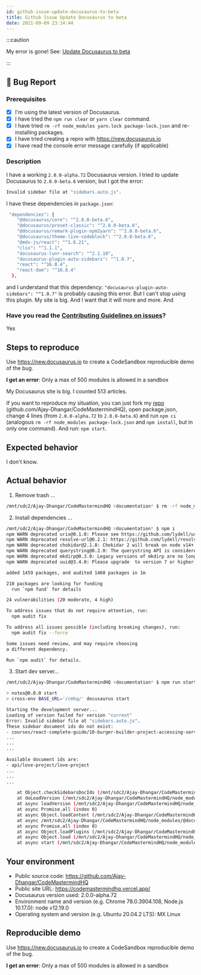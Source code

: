 ```yaml
---
id: github-issue-update-docusaurus-to-beta
title: Github Issue Update Docusaurus to beta
date: 2021-09-09 23:14:44
---
```


:::caution

My error is gone! See: [Update Docusaurus to beta](../site-generators/docusaurus/update-docusaurus)

:::

<!--

  ! PLEASE HELP US HELP YOU !

  Make it obvious to understand and reproduce this bug.
  Ideally, we should be able to understand it without running any code.

  Bugs are fixed faster if you include:
  - a repro repository to inspect the code
  - an url to see the problem live (if possible)

  Pro tip: create a reproducible demo of the bug with https://new.docusaurus.io

-->

## 🐛 Bug Report

### Prerequisites


- [x] I'm using the latest version of Docusaurus.
- [x] I have tried the `npm run clear` or `yarn clear` command.
- [x] I have tried `rm -rf node_modules yarn.lock package-lock.json` and re-installing packages.
- [x] I have tried creating a repro with https://new.docusaurus.io
- [x] I have read the console error message carefully (if applicable)

### Description

I have a working `2.0.0-alpha.72` Docusaurus version. I tried to update Docusaurus to `2.0.0-beta.6` version, but I got the error:

```bash
Invalid sidebar file at "sidebars.auto.js".
```

I have these dependencies in `package.json`:

```bash
 "dependencies": {
    "@docusaurus/core": "^2.0.0-beta.6",
    "@docusaurus/preset-classic": "^2.0.0-beta.6",
    "@docusaurus/remark-plugin-npm2yarn": "^2.0.0-beta.6",
    "@docusaurus/theme-live-codeblock": "^2.0.0-beta.6",
    "@mdx-js/react": "^1.6.21",
    "clsx": "^1.1.1",
    "docusaurus-lunr-search": "^2.1.10",
    "docusaurus-plugin-auto-sidebars": "^1.0.7",
    "react": "^16.8.4",
    "react-dom": "^16.8.4"
  },
```

and I understand that this dependency: `"docusaurus-plugin-auto-sidebars": "^1.0.7"` is probably causing this error. But I can't stop using this plugin. My site is big. And I want that it will more and more. And

### Have you read the [Contributing Guidelines on issues](https://github.com/facebook/docusaurus/blob/main/CONTRIBUTING.md#reporting-new-issues)?

Yes

## Steps to reproduce

Use https://new.docusaurus.io to create a CodeSandbox reproducible demo of the bug.

**I get an error**: Only a max of 500 modules is allowed in a sandbox

My Docusaurus site is big. I counted 513 articles.

If you want to reproduce my situation, you can just fork my [repo](https://github.com/Ajay-Dhangar/CodeMastermindHQ) (github.com/Ajay-Dhangar/CodeMastermindHQ), open package.json, change 4 lines (from `2.0.0-alpha.72` to `2.0.0-beta.6`) and run `npm ci` (analogous `rm -rf node_modules package-lock.json` and `npm install`, but in only one command). And run: `npm start`.

## Expected behavior

I don't know.

## Actual behavior

1. Remove trash ...

```bash
/mnt/sdc2/Ajay-Dhangar/CodeMastermindHQ ⑂documentation* $ rm -rf node_modules/ package-lock.json
```

2. Install dependencies ...

```bash
/mnt/sdc2/Ajay-Dhangar/CodeMastermindHQ ⑂documentation* $ npm i
npm WARN deprecated urix@0.1.0: Please see https://github.com/lydell/urix#deprecated
npm WARN deprecated resolve-url@0.2.1: https://github.com/lydell/resolve-url#deprecated
npm WARN deprecated chokidar@2.1.8: Chokidar 2 will break on node v14+. Upgrade to chokidar 3 with 15x less dependencies.
npm WARN deprecated querystring@0.2.0: The querystring API is considered Legacy. new code should use the URLSearchParams API instead.
npm WARN deprecated mkdirp@0.3.0: Legacy versions of mkdirp are no longer supported. Please update to mkdirp 1.x. (Note that the API surface has changed to use Promises in 1.x.)
npm WARN deprecated uuid@3.4.0: Please upgrade  to version 7 or higher.  Older versions may use Math.random() in certain circumstances, which is known to be problematic.  See https://v8.dev/blog/math-random for details.

added 1459 packages, and audited 1460 packages in 1m

210 packages are looking for funding
  run `npm fund` for details

24 vulnerabilities (20 moderate, 4 high)

To address issues that do not require attention, run:
  npm audit fix

To address all issues possible (including breaking changes), run:
  npm audit fix --force

Some issues need review, and may require choosing
a different dependency.

Run `npm audit` for details.
```

3. Start dev server...

```bash
/mnt/sdc2/Ajay-Dhangar/CodeMastermindHQ ⑂documentation* $ npm run start

> notes@0.0.0 start
> cross-env BASE_URL='/cmhq/' docusaurus start

Starting the development server...
Loading of version failed for version "current"
Error: Invalid sidebar file at "sidebars.auto.js".
These sidebar document ids do not exist:
- courses/react-complete-guide/10-burger-builder-project-accessing-server/10-0-lesson
...
...
...

Available document ids are:
- api/love-project/love-project
...
...
...

    at Object.checkSidebarsDocIds (/mnt/sdc2/Ajay-Dhangar/CodeMastermindHQ/node_modules/@docusaurus/plugin-content-docs/lib/sidebars.js:339:19)
    at doLoadVersion (/mnt/sdc2/Ajay-Dhangar/CodeMastermindHQ/node_modules/@docusaurus/plugin-content-docs/lib/index.js:117:31)
    at async loadVersion (/mnt/sdc2/Ajay-Dhangar/CodeMastermindHQ/node_modules/@docusaurus/plugin-content-docs/lib/index.js:166:28)
    at async Promise.all (index 0)
    at async Object.loadContent (/mnt/sdc2/Ajay-Dhangar/CodeMastermindHQ/node_modules/@docusaurus/plugin-content-docs/lib/index.js:174:33)
    at async /mnt/sdc2/Ajay-Dhangar/CodeMastermindHQ/node_modules/@docusaurus/core/lib/server/plugins/index.js:58:46
    at async Promise.all (index 0)
    at async Object.loadPlugins (/mnt/sdc2/Ajay-Dhangar/CodeMastermindHQ/node_modules/@docusaurus/core/lib/server/plugins/index.js:57:27)
    at async Object.load (/mnt/sdc2/Ajay-Dhangar/CodeMastermindHQ/node_modules/@docusaurus/core/lib/server/index.js:186:82)
    at async start (/mnt/sdc2/Ajay-Dhangar/CodeMastermindHQ/node_modules/@docusaurus/core/lib/commands/start.js:44:19)

```

## Your environment

<!-- Include as many relevant details about the environment you experienced the bug in -->

- Public source code: https://github.com/Ajay-Dhangar/CodeMastermindHQ
- Public site URL: https://codemastermindhq.vercel.app/
- Docusaurus version used: 2.0.0-alpha.72
- Environment name and version (e.g. Chrome 78.0.3904.108, Node.js 10.17.0): node v12.19.0
- Operating system and version (e.g. Ubuntu 20.04.2 LTS): MX Linux

## Reproducible demo

Use https://new.docusaurus.io to create a CodeSandbox reproducible demo of the bug.

**I get an error**: Only a max of 500 modules is allowed in a sandbox

